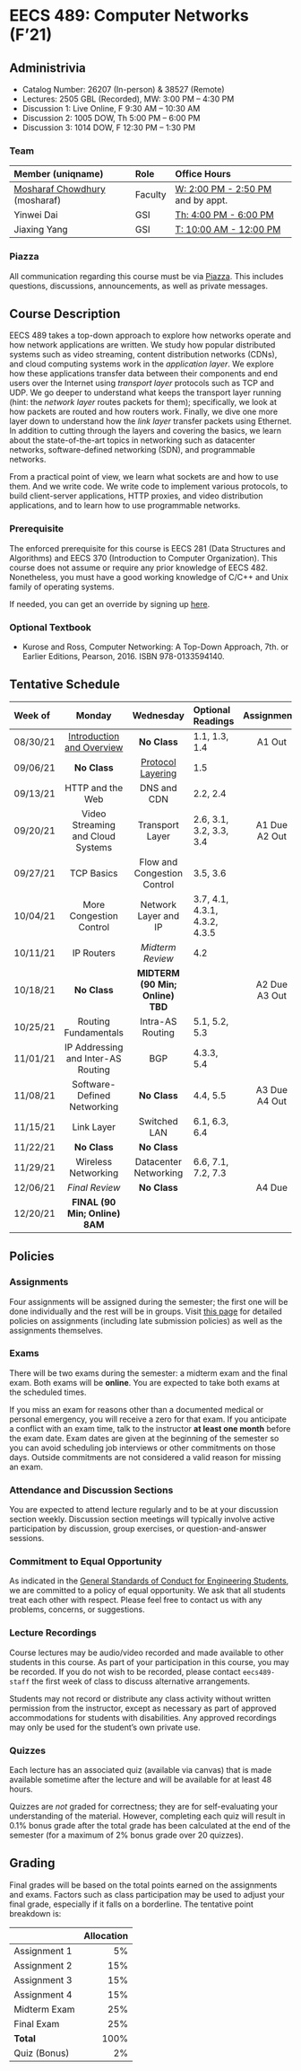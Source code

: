 # EECS 489: Computer Networks (F’21)

## Administrivia
 - Catalog Number: 26207 (In-person) & 38527 (Remote)
 - Lectures: 2505 GBL (Recorded), MW: 3:00 PM – 4:30 PM
 - Discussion 1: Live Online, F 9:30 AM – 10:30 AM
 - Discussion 2: 1005 DOW, Th 5:00 PM – 6:00 PM
 - Discussion 3: 1014 DOW, F 12:30 PM – 1:30 PM

### Team

| Member (uniqname) | Role | Office Hours |
| :---------------- | :--- | :----------- |
| [Mosharaf Chowdhury](http://www.mosharaf.com/) (mosharaf) | Faculty | [W: 2:00 PM - 2:50 PM](https://officehours.it.umich.edu/queue/421) and by appt.
| Yinwei Dai | GSI | [Th: 4:00 PM - 6:00 PM](https://officehours.it.umich.edu/queue/907)
| Jiaxing Yang | GSI | [T: 10:00 AM - 12:00 PM](https://officehours.it.umich.edu/queue/910)

### Piazza
All communication regarding this course must be via [Piazza](https://piazza.com/umich/fall2021/eecs489). 
This includes questions, discussions, announcements, as well as private messages.

## Course Description
EECS 489 takes a top-down approach to explore how networks operate and how network applications are written. 
We study how popular distributed systems such as video streaming, content distribution networks (CDNs), and cloud computing systems work in the *application layer*.
We explore how these applications transfer data between their components and end users over the Internet using *transport layer* protocols such as TCP and UDP.
We go deeper to understand what keeps the transport layer running (hint: the *network layer* routes packets for them); specifically, we look at how packets are routed and how routers work.
Finally, we dive one more layer down to understand how the *link layer* transfer packets using Ethernet.
In addition to cutting through the layers and covering the basics, we learn about the state-of-the-art topics in networking such as datacenter networks, software-defined networking (SDN), and programmable networks. 

From a practical point of view, we learn what sockets are and how to use them. 
And we write code. 
We write code to implement various protocols, to build client-server applications, HTTP proxies, and video distribution applications, and to learn how to use programmable networks.

### Prerequisite

The enforced prerequisite for this course is EECS 281 (Data Structures and Algorithms) and EECS 370 (Introduction to Computer Organization). 
This course does not assume or require any prior knowledge of EECS 482.
Nonetheless, you must have a good working knowledge of C/C++ and Unix family of operating systems.

If needed, you can get an override by signing up [here](https://forms.gle/vaW6x4UsbjFvT6WP7).

### Optional Textbook

- Kurose and Ross, Computer Networking: A Top-Down Approach, 7th. or Earlier Editions, Pearson, 2016. ISBN 978-0133594140.

## Tentative Schedule

| Week of  | Monday | Wednesday | Optional Readings | Assignments
|:---------|:------:|:---------:|:------------------|:----------:
| 08/30/21 | [Introduction and Overview](Slides/083021.pptx) | **No Class** | 1.1, 1.3, 1.4 | A1 Out
| 09/06/21 | **No Class** | [Protocol Layering](Slides/090821.pptx) | 1.5
| 09/13/21 | HTTP and the Web | DNS and CDN | 2.2, 2.4
| 09/20/21 | Video Streaming and Cloud Systems | Transport Layer | 2.6, 3.1, 3.2, 3.3, 3.4 | A1 Due<br>A2 Out
| 09/27/21 | TCP Basics | Flow and Congestion Control | 3.5, 3.6
| 10/04/21 | More Congestion Control | Network Layer and IP | 3.7, 4.1, 4.3.1, 4.3.2, 4.3.5
| 10/11/21 | IP Routers | *Midterm Review* | 4.2
| 10/18/21 | **No Class** | **MIDTERM (90 Min; Online) <br> TBD <br>** |  | A2 Due<br>A3 Out
| 10/25/21 | Routing Fundamentals | Intra-AS Routing | 5.1, 5.2, 5.3
| 11/01/21 | IP Addressing and Inter-AS Routing | BGP | 4.3.3, 5.4
| 11/08/21 | Software-Defined Networking | **No Class** | 4.4, 5.5 | A3 Due<br>A4 Out
| 11/15/21 | Link Layer | Switched LAN | 6.1, 6.3, 6.4
| 11/22/21 | **No Class** | **No Class**
| 11/29/21 | Wireless Networking | Datacenter Networking | 6.6, 7.1, 7.2, 7.3
| 12/06/21 | *Final Review* | **No Class** | | A4 Due
| 12/20/21 | **FINAL (90 Min; Online) <br> 8AM**

## Policies

### Assignments
Four assignments will be assigned during the semester; the first one will be done individually and the rest will be in groups.
Visit [this page](Assignments) for detailed policies on assignments (including late submission policies) as well as the assignments themselves. 

### Exams
There will be two exams during the semester: a midterm exam and the final exam. 
Both exams will be **online**.
You are expected to take both exams at the scheduled times. 

If you miss an exam for reasons other than a documented medical or personal emergency, you will receive a zero for that exam. 
If you anticipate a conflict with an exam time, talk to the instructor **at least one month** before the exam date. 
Exam dates are given at the beginning of the semester so you can avoid scheduling job interviews or other commitments on those days. 
Outside commitments are not considered a valid reason for missing an exam.

### Attendance and Discussion Sections
You are expected to attend lecture regularly and to be at your discussion section weekly. 
Discussion section meetings will typically involve active participation by discussion, group exercises, or question-and-answer sessions.

### Commitment to Equal Opportunity 
As indicated in the [General Standards of Conduct for Engineering Students](https://bulletin.engin.umich.edu/rules/#generalstandardsofconductforengineeringstudents), we are committed to a policy of equal opportunity. 
We ask that all students treat each other with respect. 
Please feel free to contact us with any problems, concerns, or suggestions.

### Lecture Recordings

Course lectures may be audio/video recorded and made available to other students in this course. As part of your participation in this course, you may be recorded. If you do not wish to be recorded, please contact `eecs489-staff` the first week of class to discuss alternative arrangements.

Students may not record or distribute any class activity without written permission from the instructor, except as necessary as part of approved accommodations for students with disabilities. Any approved recordings may only be used for the student’s own private use.

### Quizzes
Each lecture has an associated quiz (available via canvas) that is made available sometime after the lecture and will be available for at least 48 hours. 

Quizzes are *not* graded for correctness; they are for self-evaluating your understanding of the material. 
However, completing each quiz will result in 0.1% bonus grade after the total grade has been calculated at the end of the semester (for a maximum of 2% bonus grade over 20 quizzes).

## Grading
Final grades will be based on the total points earned on the assignments and exams. 
Factors such as class participation may be used to adjust your final grade, especially if it falls on a borderline. 
The tentative point breakdown is:

|              | Allocation 
| -------------| ----------:
| Assignment 1 |  5%        
| Assignment 2 | 15%        
| Assignment 3 | 15%        
| Assignment 4 | 15%        
| Midterm Exam | 25%        
| Final Exam   | 25%
| **Total**    |100%
| Quiz (Bonus) |  2%  
